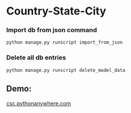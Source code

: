# Country-State-City

### Import db from json command

`python manage.py runscript import_from_json`

### Delete all db entries

`python manage.py runscript delete_model_data`

## Demo:
[csc.pythonanywhere.com](https://csc.pythonanywhere.com/)
